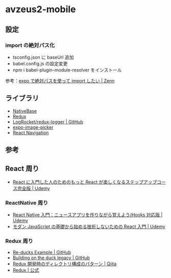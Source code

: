 # avzeus2-mobile

## 設定

### import の絶対パス化

- tsconfig.json に baseUrl 追加
- babel.config.js の設定変更
- npm i babel-plugin-module-resolver をインストール

参考：[expo で絶対パスを使って import したい | Zenn](https://zenn.dev/pankuz/articles/91f85e1fcfbfc505781b)

## ライブラリ

- [NativeBase](https://nativebase.io/)
- [Redux](https://redux.js.org/introduction/installation)
- [LogRocket/redux-logger | GitHub](https://github.com/LogRocket/redux-logger)
- [expo-image-picker](https://docs.expo.dev/versions/latest/sdk/imagepicker/)
- [React Navigation](https://reactnavigation.org/docs/getting-started/)

## 参考

## React 周り

- [React に入門した人のためのもっと React が楽しくなるステップアップコース完全版 | Udemy](https://www.udemy.com/course/react_stepup/)

### ReactNative 周り

- [React Native 入門：ニュースアプリを作りながら覚えよう/Hooks 対応版 | Udemy](https://www.udemy.com/course/react-native-first-step/)
- [モダン JavaScript の基礎から始める挫折しないための React 入門 | Udemy](https://www.udemy.com/course/modern_javascipt_react_beginner/)

### Redux 周り

- [Re-ducks Example | GitHub](https://github.com/jthegedus/re-ducks-examples)
- [Building on the duck legacy | GitHub](https://github.com/alexnm/re-ducks)
- [Redux 開発時のディレクトリ構成のパターン | Qiita](https://qiita.com/10mi8o/items/4fdb595f68606bceccfd)
- [Redux | 公式](https://redux.js.org/introduction/installation)
